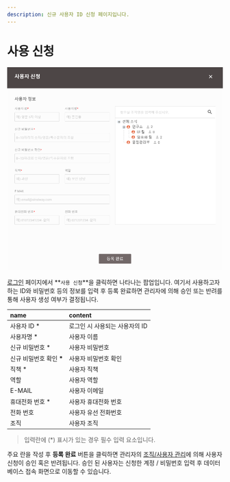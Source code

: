 ```yaml
---
description: 신규 사용자 ID 신청 페이지입니다.
---
```


# 사용 신청

![&#xC0AC;&#xC6A9;&#xC790; &#xC2E0;&#xCCAD;](../../.gitbook/assets/image%20%281%29.png)

 [로그인](./) 페이지에서 **`사용 신청`**을 클릭하면 나타나는 팝업입니다. 여기서 사용하고자 하는 ID와 비밀번호 등의 정보를 입력 후 등록 완료하면 관리자에 의해 승인 또는 반려를 통해 사용자 생성 여부가 결정됩니다. 

| name | content |
| :--- | :--- |
| 사용자 ID \* | 로그인 시 사용되는 사용자의 ID |
| 사용자명 \* | 사용자 이름 |
| 신규 비밀번호 \* | 사용자 비밀번호 |
| 신규 비밀번호 확인 **\*** | 사용자 비밀번호 확인  |
| 직책 \* | 사용자 직책 |
| 역할 | 사용자 역할  |
| E-MAIL | 사용자 이메일  |
| 휴대전화 번호 \* | 사용자 휴대전화 번호  |
| 전화 번호  | 사용자 유선 전화번호 |
| 조직  | 사용자 조직  |

> 입력란에 \(\*\) 표시가 있는 경우 필수 입력 요소입니다.

 주요 란을 작성 후 **등록 완료** 버튼을 클릭하면 관리자의 [조직/사용자 관리](../organization-user-management/)에 의해  사용자 신청이 승인 혹은 반려됩니다. 승인 된 사용자는 신청한 계정 / 비밀번호 입력 후 데이터 베이스 접속 화면으로 이동할 수 있습니다. 



